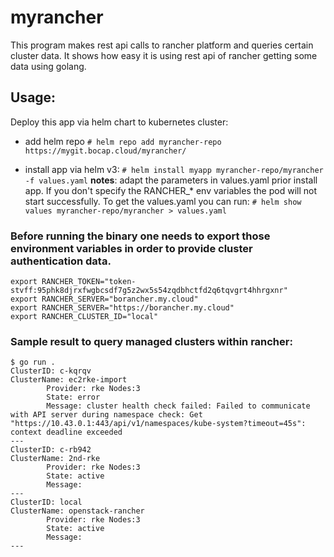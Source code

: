 # myrancher

This program makes rest api calls to rancher platform and queries certain cluster data. It shows how easy it is using rest api of rancher getting some data using golang.

## Usage:
Deploy this app via helm chart to kubernetes cluster:
* add helm repo 
```# helm repo add myrancher-repo https://mygit.bocap.cloud/myrancher/```

* install app via helm v3:
```# helm install myapp myrancher-repo/myrancher -f values.yaml```
__notes__: adapt the parameters in values.yaml prior install app. If you don't specify the RANCHER_* env variables the pod will not start successfully.
To get the values.yaml you can run:
```# helm show values myrancher-repo/myrancher > values.yaml```


### Before running the binary one needs to export those environment variables in order to provide cluster authentication data.
```
export RANCHER_TOKEN="token-stvff:95phk8djrxfwgbcsdf7g5z2wx5s54zqdbhctfd2q6tqvgrt4hhrgxnr"
export RANCHER_SERVER="borancher.my.cloud"
export RANCHER_SERVER="https://borancher.my.cloud"
export RANCHER_CLUSTER_ID="local"
```
### Sample result to query managed clusters within rancher:
```
$ go run .
ClusterID: c-kqrqv 
ClusterName: ec2rke-import
        Provider: rke Nodes:3
        State: error
        Message: cluster health check failed: Failed to communicate with API server during namespace check: Get "https://10.43.0.1:443/api/v1/namespaces/kube-system?timeout=45s": context deadline exceeded
---
ClusterID: c-rb942 
ClusterName: 2nd-rke
        Provider: rke Nodes:3
        State: active
        Message: 
---
ClusterID: local 
ClusterName: openstack-rancher
        Provider: rke Nodes:3
        State: active
        Message: 
---
```
